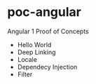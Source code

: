 # poc-angular
Angular 1 Proof of Concepts

- Hello World
- Deep Linking
- Locale
- Dependecy Injection
- Filter